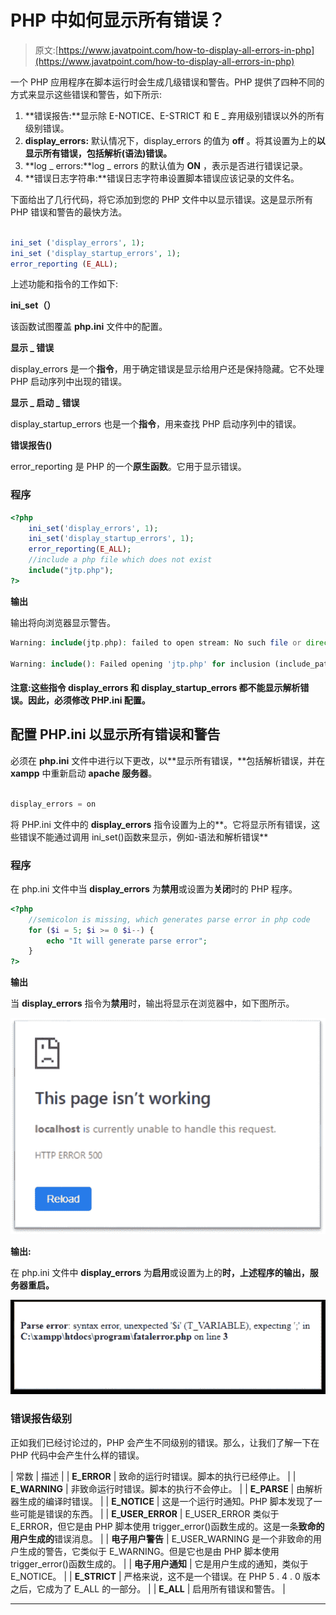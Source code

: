 # PHP 中如何显示所有错误？

> 原文:[https://www.javatpoint.com/how-to-display-all-errors-in-php](https://www.javatpoint.com/how-to-display-all-errors-in-php)

一个 PHP 应用程序在脚本运行时会生成几级错误和警告。PHP 提供了四种不同的方式来显示这些错误和警告，如下所示:

1.  **错误报告:**显示除 E-NOTICE、E-STRICT 和 E _ 弃用级别错误以外的所有级别错误。
2.  **display_errors:** 默认情况下，display_errors 的值为 **off** 。将其设置为上的**以显示所有错误，包括解析(语法)错误。**
3.  **log _ errors:**log _ errors 的默认值为 **ON** ，表示是否进行错误记录。
4.  **错误日志字符串:**错误日志字符串设置脚本错误应该记录的文件名。

下面给出了几行代码，将它添加到您的 PHP 文件中以显示错误。这是显示所有 PHP 错误和警告的最快方法。

```php

ini_set ('display_errors', 1);
ini_set ('display_startup_errors', 1);
error_reporting (E_ALL);

```

上述功能和指令的工作如下:

**ini_set（）**

该函数试图覆盖 **php.ini** 文件中的配置。

**显示 _ 错误**

display_errors 是一个**指令**，用于确定错误是显示给用户还是保持隐藏。它不处理 PHP 启动序列中出现的错误。

**显示 _ 启动 _ 错误**

display_startup_errors 也是一个**指令**，用来查找 PHP 启动序列中的错误。

**错误报告()**

error_reporting 是 PHP 的一个**原生函数**。它用于显示错误。

### 程序

```php
<?php
	ini_set('display_errors', 1); 
	ini_set('display_startup_errors', 1); 
	error_reporting(E_ALL); 
	//include a php file which does not exist
	include("jtp.php");
?>

```

**输出**

输出将向浏览器显示警告。

```php
Warning: include(jtp.php): failed to open stream: No such file or directory in C:\xampp\htdocs\program\phperror.php on line 6

Warning: include(): Failed opening 'jtp.php' for inclusion (include_path='C:\xampp\php\PEAR') in C:\xampp\htdocs\program\phperror.php on line 6

```

#### 注意:这些指令 display_errors 和 display_startup_errors 都不能显示解析错误。因此，必须修改 PHP.ini 配置。

## 配置 PHP.ini 以显示所有错误和警告

必须在 **php.ini** 文件中进行以下更改，以**显示所有错误，**包括解析错误，并在 **xampp** 中重新启动 **apache 服务器**。

```php

display_errors = on

```

将 PHP.ini 文件中的 **display_errors** 指令设置为上的**。它将显示所有错误，这些错误不能通过调用 ini_set()函数来显示，例如-语法和解析错误**

### 程序

在 php.ini 文件中当 **display_errors** 为**禁用**或设置为**关闭**时的 PHP 程序。

```php
<?php
	//semicolon is missing, which generates parse error in php code
	for ($i = 5; $i >= 0 $i--) {
		echo "It will generate parse error";
	}
?>

```

**输出**

当 **display_errors** 指令为**禁用**时，输出将显示在浏览器中，如下图所示。

![How to display all errors in PHP](img/0c2e3d9f14ee916a6c1441d067cd447a.png)

**输出:**

在 php.ini 文件中 **display_errors** 为**启用**或设置为上的**时，上述程序的输出，服务器重启。**

![How to display all errors in PHP](img/c96566c4f29e8b77b44dc5ca6d494a56.png)

### 错误报告级别

正如我们已经讨论过的，PHP 会产生不同级别的错误。那么，让我们了解一下在 PHP 代码中会产生什么样的错误。

| 常数 | 描述 |
| **E_ERROR** | 致命的运行时错误。脚本的执行已经停止。 |
| **E_WARNING** | 非致命运行时错误。脚本的执行不会停止。 |
| **E_PARSE** | 由解析器生成的编译时错误。 |
| **E_NOTICE** | 这是一个运行时通知。PHP 脚本发现了一些可能是错误的东西。 |
| **E_USER_ERROR** | E_USER_ERROR 类似于 E_ERROR，但它是由 PHP 脚本使用 trigger_error()函数生成的。这是一条**致命的用户生成的**错误消息。 |
| **电子用户警告** | E_USER_WARNING 是一个非致命的用户生成的警告，它类似于 E_WARNING。但是它也是由 PHP 脚本使用 trigger_error()函数生成的。 |
| **电子用户通知** | 它是用户生成的通知，类似于 E_NOTICE。 |
| **E_STRICT** | 严格来说，这不是一个错误。在 PHP 5 . 4 . 0 版本之后，它成为了 E_ALL 的一部分。 |
| **E_ALL** | 启用所有错误和警告。 |

* * *